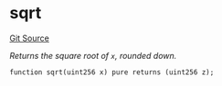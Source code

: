 # sqrt
[Git Source](https://github.com/zammdefi/ZAMM/blob/f29647612706d56219b8c998c8009dfa5002472c/src/utils/Math.sol)

*Returns the square root of `x`, rounded down.*


```solidity
function sqrt(uint256 x) pure returns (uint256 z);
```

